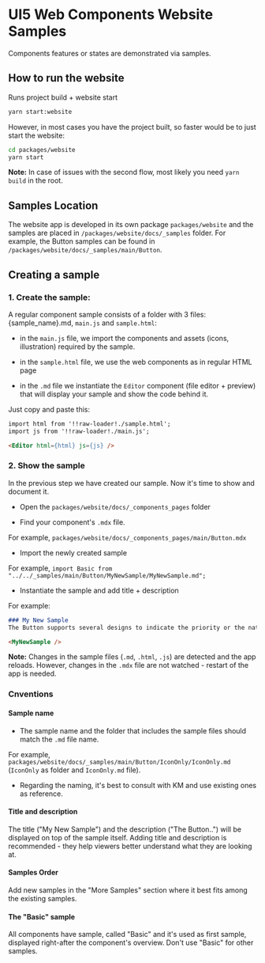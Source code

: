 # UI5 Web Components Website Samples

Components features or states are demonstrated via samples.

## How to run the website

Runs project build + website start

```bash
yarn start:website
```

However, in most cases you have the project built, so faster would be
to just start the website:

```bash
cd packages/website
yarn start
```

**Note:** In case of issues with the second flow, most likely you need `yarn build` in the root.

## Samples Location

The website app is developed in its own package `packages/website` and the samples are placed in `/packages/website/docs/_samples` folder.
For example, the Button samples can be found in `/packages/website/docs/_samples/main/Button`.


## Creating a sample


### 1. Create the sample:
A regular component sample consists of a folder with 3 files: {sample_name}.md, `main.js` and `sample.html`:

- in the `main.js` file, we import the components and assets (icons, illustration) required by the sample.

- in the `sample.html` file, we use the web components as in regular HTML page

- in the `.md` file we instantiate the `Editor` component (file editor + preview) that will display your sample and show the code behind it.

Just copy and paste this:
```md
import html from '!!raw-loader!./sample.html';
import js from '!!raw-loader!./main.js';

<Editor html={html} js={js} />
```


### 2. Show the sample

In the previous step we have created our sample. Now it's time to show and document it.


- Open the `packages/website/docs/_components_pages` folder

- Find your component's `.mdx` file.

For example, `packages/website/docs/_components_pages/main/Button.mdx`

- Import the newly created sample

For example, `import Basic from "../../_samples/main/Button/MyNewSample/MyNewSample.md";`

- Instantiate the sample and add title + description

For example:
```.md
### My New Sample
The Button supports several designs to indicate the priority or the nature of the action.

<MyNewSample />

```

**Note:** Changes in the sample files (`.md`, `.html`, `.js`) are detected and the app reloads. However, changes in the `.mdx` file are not watched - restart of the app is needed.

### Cnventions 

#### Sample name
- The sample name and the folder that includes the sample files should match the `.md` file name. 

For example, `packages/website/docs/_samples/main/Button/IconOnly/IconOnly.md` (`IconOnly` as folder and `IconOnly.md` file).

- Regarding the naming, it's best to consult with KM and use existing ones as reference.

#### Title and description
The title ("My New Sample") and the description ("The Button..") will be displayed on top of the sample itself. Adding title and description is recommended -  they help viewers better understand what they are looking at.


#### Samples Order
Add new samples in the "More Samples" section where it best fits among the existing samples.


#### The "Basic" sample
All components have sample, called "Basic" and it's used as first sample, displayed right-after the component's overview. Don't use "Basic" for other samples.